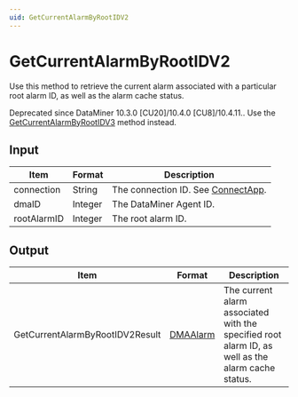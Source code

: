 ```yaml
---
uid: GetCurrentAlarmByRootIDV2
---
```


# GetCurrentAlarmByRootIDV2

Use this method to retrieve the current alarm associated with a particular root alarm ID, as well as the alarm cache status.

<!-- Available from DataMiner 10.0.7 onwards. -->

Deprecated since DataMiner 10.3.0 [CU20]/10.4.0 [CU8]/10.4.11.<!-- RN 40240 -->. Use the [GetCurrentAlarmByRootIDV3](xref:GetCurrentAlarmByRootIDV3) method instead.

## Input

| Item        | Format  | Description                                          |
|-------------|---------|------------------------------------------------------|
| connection  | String  | The connection ID. See [ConnectApp](xref:ConnectApp). |
| dmaID       | Integer | The DataMiner Agent ID.                              |
| rootAlarmID | Integer | The root alarm ID.                                   |

## Output

| Item | Format | Description |
|--|--|--|
| GetCurrentAlarmByRootIDV2Result | [DMAAlarm](xref:DMAAlarm) | The current alarm associated with the specified root alarm ID, as well as the alarm cache status. |

